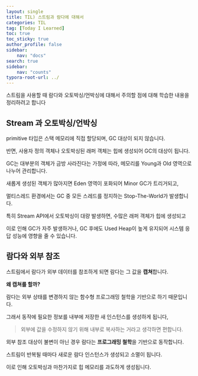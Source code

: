 ```yaml
---
layout: single
title: TIL) 스트림과 람다에 대해서
categories: TIL
tag: [Today I Learned]
toc: true
toc_sticky: true
author_profile: false
sidebar:
    nav: "docs"
search: true
sidebar:
    nav: "counts"
typora-root-url: ../
---
```


스트림을 사용할 때 람다와 오토박싱/언박싱에 대해서 주의할 점에 대해 학습한 내용을 정리하려고 합니다

## Stream 과 오토박싱/언박싱

primitive 타입은 스택 메모리에 직접 할당되며, GC 대상이 되지 않습니다.

반면, 사용자 정의 객체나 오토박싱된 래퍼 객체는 힙에 생성되어 GC의 대상이 됩니다.

GC는 대부분의 객체가 금방 사라진다는 가정에 따라, 메모리를 Young과 Old 영역으로 나누어 관리합니다.

새롭게 생성된 객체가 많아지면 Eden 영역이 포화되어 Minor GC가 트리거되고,

멀티스레드 환경에서는 GC 중 모든 스레드를 정지하는 Stop-The-World가 발생합니다.

특히 Stream API에서 오토박싱이 대량 발생하면, 수많은 래퍼 객체가 힙에 생성되고

이로 인해 GC가 자주 발생하거나, GC 후에도 Used Heap이 높게 유지되어 시스템 응답 성능에 영향을 줄 수 있습니다.



## 람다와 외부 참조

스트림에서 람다가 외부 데이터를 참조하게 되면 람다는 그 값을 **캡쳐**합니다.

**왜 캡쳐를 할까?**

람다는 외부 상태를 변경하지 않는 함수형 프로그래밍 철학을 기반으로 하기 때문입니다.

그래서 동작에 필요한 정보를 내부에 저장한 새 인스턴스를 생성하게 됩니다,

> 외부에 값을 수정하지 않기 위해 내부로 복사하는 거라고 생각하면 편합니다.



외부 참조 대상이 불변이 아닌 경우 람다는 **프로그래밍 철학**을 기반으로 동작합니다.

스트림이 반복될 때마다 새로운 람다 인스턴스가 생성되고 소멸이 됩니다.



이로 인해 오토박싱과 마찬가지로 힙 메모리를 과도하게 생성됩니다.



